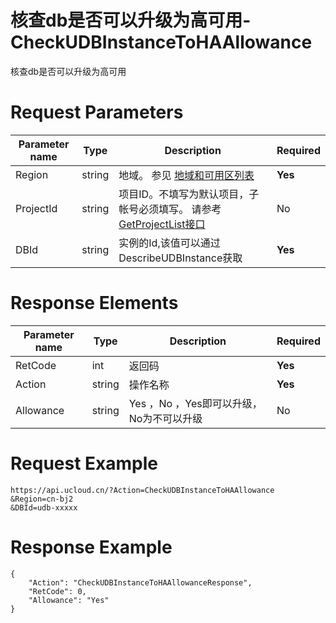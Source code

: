 # 核查db是否可以升级为高可用-CheckUDBInstanceToHAAllowance

核查db是否可以升级为高可用

# Request Parameters
|Parameter name|Type|Description|Required|
|---|---|---|---|
|Region|string|地域。 参见 [地域和可用区列表](../summary/regionlist.html)|**Yes**|
|ProjectId|string|项目ID。不填写为默认项目，子帐号必须填写。 请参考[GetProjectList接口](../summary/get_project_list.html)|No|
|DBId|string|实例的Id,该值可以通过DescribeUDBInstance获取|**Yes**|

# Response Elements
|Parameter name|Type|Description|Required|
|---|---|---|---|
|RetCode|int|返回码|**Yes**|
|Action|string|操作名称|**Yes**|
|Allowance|string|Yes ，No ，Yes即可以升级，No为不可以升级|No|

# Request Example
```
https://api.ucloud.cn/?Action=CheckUDBInstanceToHAAllowance
&Region=cn-bj2
&DBId=udb-xxxxx
```

# Response Example
```
{
    "Action": "CheckUDBInstanceToHAAllowanceResponse", 
    "RetCode": 0, 
    "Allowance": "Yes"
}
```

